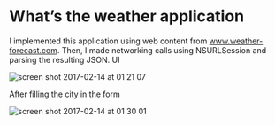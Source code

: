 
# What’s the weather application

I implemented this application using web content from www.weather-forecast.com. Then, I made networking calls using NSURLSession and parsing the resulting JSON.
UI

![screen shot 2017-02-14 at 01 21 07](https://cloud.githubusercontent.com/assets/18175994/22917942/b006da84-f255-11e6-8fc6-dfd3134f9748.png)

After filling the city in the form

![screen shot 2017-02-14 at 01 30 01](https://cloud.githubusercontent.com/assets/18175994/22917944/b2506c60-f255-11e6-9585-a7a39ef808a7.png)

